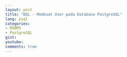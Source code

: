 ```yaml
---
layout: post
title: "DDL - Membuat User pada Database PostgreSQL"
lang: psql
categories:
- RDBMS
- PostgreSQL
gist: 
youtube: 
comments: true
---
```


